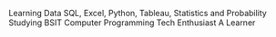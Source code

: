 Learning Data 
SQL, Excel, Python, Tableau, Statistics and Probability 
Studying BSIT Computer Programming 
Tech Enthusiast 
A Learner

<!---
BenjiBenji20/BenjiBenji20 is a ✨ special ✨ repository because its `README.md` (this file) appears on your GitHub profile.
You can click the Preview link to take a look at your changes.
--->
